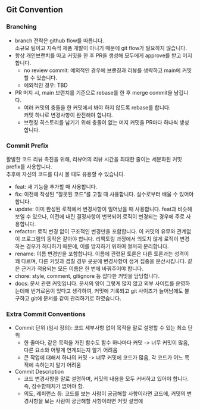 ## Git Convention

### Branching
- branch 전략은 github flow를 따릅니다.  
소규모 팀이고 지속적 제품 개발이 아니기 때문에 git flow가 필요하지 않습니다.
- 항상 개인브랜치를 따고 커밋을 한 후 PR을 생성해 모두에게 approve를 받고 머지합니다.
  - no review commit: 예외적인 경우에 브랜칭과 리뷰를 생략하고 main에 커밋할 수 있습니다.
  - 예외적인 경우: TBD
- PR 머지 시, main 브랜치를 기준으로 rebase를 한 후 merge commit을 남깁니다.
  - 여러 커밋의 충돌을 한 커밋에서 봐야 하지 않도록 rebase를 합니다.  
    커밋 하나로 변경사항이 완전해야 합니다.
  - 브랜칭 히스토리를 남기기 위해 충돌이 없는 머지 커밋을 PR마다 하나씩 생성합니다.

### Commit Prefix
활발한 코드 리뷰 촉진을 위해, 리뷰어의 리뷰 시간을 최대한 줄이는 세분화된 커밋 prefix를 사용합니다.  
추후에 자신의 코드를 다시 볼 때도 유용할 수 있습니다.
- feat: 새 기능을 추가할 때 사용합니다.
- fix: 이전에 작성된 "잘못된 코드"를 고칠 때 사용합니다. 실수로부터 배울 수 있어야 합니다.
- update: 이미 완성된 로직에서 변경사항이 일어났을 때 사용합니다. feat과 비슷해보일 수 있으나, 이전에 내린 결정사항이 번복되어 로직이 변경되는 경우에 주로 사용합니다.
- refactor: 로직 변경 없이 구조적인 변경만을 포함합니다. 이 커밋의 유무와 관계없이 프로그램의 동작은 같아야 합니다. 리팩토링 과정에서 의도치 않게 로직이 변경하는 경우가 허다하기 때문에, 이를 방지하기 위하여 철저히 분리합니다.
- rename: 이름 변경만을 포함합니다. 이름에 관련된 토론은 다른 토론과는 성격이 꽤 다르며, 다른 커밋과 겹칠 경우 곳곳에 변경사항이 생겨 집중을 분산시킵니다. 같은 근거가 적용되는 모든 이름은 한 번에 바꿔주어야 합니다.
- chore: style, comment, gitignore 등 잡다한 커밋을 담당합니다.
- docs: 문서 관련 커밋입니다. 문서의 양이 그렇게 많지 않고 외부 사이트를 운영하는데에 번거로움이 있다고 생각하여, 커밋에 기록되고 git 사이즈가 늘어남에도 불구하고 git에 문서를 같이 관리하기로 하였습니다.

### Extra Commit Conventions
- Commit 단위 (임시 정의): 코드 세부사항 없이 목적을 말로 설명할 수 있는 최소 단위
  - 한 줄마다, 같은 목적을 가진 함수도 함수 하나마다 커밋 -> 너무 커밋이 많음, 다른 요소와 어떻게 연계되는지 알기 어려움
  - 큰 작업에 대해서 하나의 커밋 -> 너무 커밋에 코드가 많음, 각 코드가 어느 목적에 속하는지 알기 어려움
- Commit Description
  - 코드 변경사항을 말로 설명하며, 커밋의 내용을 모두 커버하고 있어야 합니다. 즉, 잠수함패치가 없어야 함.
  - 의도, 레퍼런스 등: 코드를 보는 사람이 궁금해할 사항이라면 코드에, 커밋의 변경사항을 보는 사람이 궁금해할 사항이라면 커밋 설명에